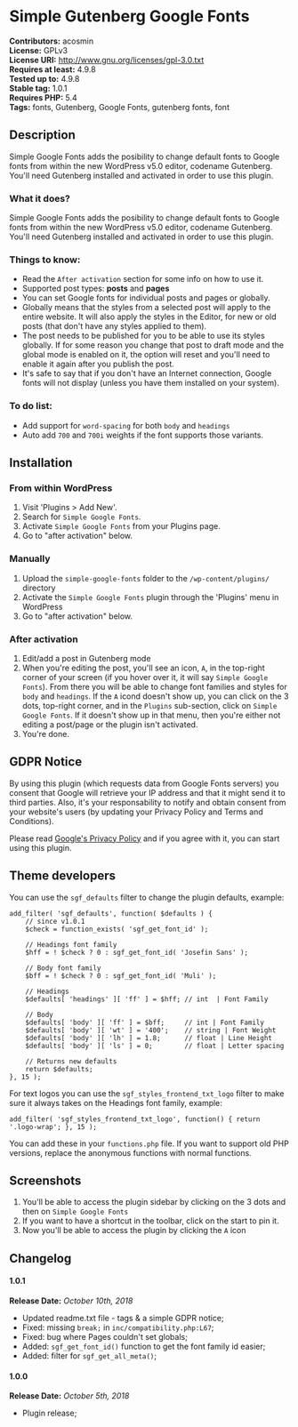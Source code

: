 # Simple Gutenberg Google Fonts
**Contributors:** acosmin  
**License:** GPLv3  
**License URI:** http://www.gnu.org/licenses/gpl-3.0.txt  
**Requires at least:** 4.9.8  
**Tested up to:** 4.9.8  
**Stable tag:** 1.0.1  
**Requires PHP:** 5.4  
**Tags:** fonts, Gutenberg, Google Fonts, gutenberg fonts, font  

## Description
Simple Google Fonts adds the posibility to change default fonts to Google fonts from within the new WordPress v5.0 editor, codename Gutenberg. You'll need Gutenberg installed and activated in order to use this plugin.

### What it does?
Simple Google Fonts adds the posibility to change default fonts to Google fonts from within the new WordPress v5.0 editor, codename Gutenberg. You'll need Gutenberg installed and activated in order to use this plugin.

### Things to know:
* Read the `After activation` section for some info on how to use it.
* Supported post types: **posts** and **pages**
* You can set Google fonts for individual posts and pages or globally.
* Globally means that the styles from a selected post will apply to the entire website. It will also apply the styles in the Editor, for new or old posts (that don't have any styles applied to them).
* The post needs to be published for you to be able to use its styles globally. If for some reason you change that post to draft mode and the global mode is enabled on it, the option will reset and you'll need to enable it again after you publish the post.
* It's safe to say that if you don't have an Internet connection, Google fonts will not display (unless you have them installed on your system).

### To do list:
* Add support for `word-spacing` for both `body` and `headings`
* Auto add `700` and `700i` weights if the font supports those variants.

## Installation ##

### From within WordPress

1. Visit 'Plugins > Add New'.
2. Search for `Simple Google Fonts`.
3. Activate `Simple Google Fonts` from your Plugins page.
4. Go to "after activation" below.

### Manually

1. Upload the `simple-google-fonts` folder to the `/wp-content/plugins/` directory
2. Activate the `Simple Google Fonts` plugin through the 'Plugins' menu in WordPress
3. Go to "after activation" below.

### After activation

1. Edit/add a post in Gutenberg mode
2. When you're editing the post, you'll see an icon, `A`,  in the top-right corner of your screen (if you hover over it, it will say `Simple Google Fonts`). From there you will be able to change font families and styles for `body` and `headings`. If the `A` icond doesn't show up, you can click on the 3 dots, top-right corner, and in the `Plugins` sub-section, click on `Simple Google Fonts`. If it doesn't show up in that menu, then you're either not editing a post/page or the plugin isn't activated.
3. You're done.

## GDPR Notice
By using this plugin (which requests data from Google Fonts servers) you consent that Google will retrieve your IP address and that it might send it to third parties. Also, it's your responsability to notify and obtain consent from your website's users (by updating your Privacy Policy and Terms and Conditions). 

Please read [Google's Privacy Policy](https://policies.google.com/privacy/ "Google Privacy Policy") and if you agree with it, you can start using this plugin.

## Theme developers

You can use the `sgf_defaults` filter to change the plugin defaults, example:
```
add_filter( 'sgf_defaults', function( $defaults ) {
    // since v1.0.1
    $check = function_exists( 'sgf_get_font_id' );

    // Headings font family
    $hff = ! $check ? 0 : sgf_get_font_id( 'Josefin Sans' );

    // Body font family
    $bff = ! $check ? 0 : sgf_get_font_id( 'Muli' );

    // Headings
    $defaults[ 'headings' ][ 'ff' ] = $hff; // int  | Font Family
    
    // Body
    $defaults[ 'body' ][ 'ff' ] = $bff;     // int | Font Family
    $defaults[ 'body' ][ 'wt' ] = '400';    // string | Font Weight
    $defaults[ 'body' ][ 'lh' ] = 1.8;      // float | Line Height
    $defaults[ 'body' ][ 'ls' ] = 0;        // float | Letter spacing
    
    // Returns new defaults
    return $defaults;
}, 15 );
```

For text logos you can use the `sgf_styles_frontend_txt_logo` filter to make sure it always takes on the Headings font family, example:

```add_filter( 'sgf_styles_frontend_txt_logo', function() { return '.logo-wrap'; }, 15 );```

You can add these in your `functions.php` file. If you want to support old PHP versions, replace the anonymous functions with normal functions.

## Screenshots
1. You'll be able to access the plugin sidebar by clicking on the 3 dots and then on `Simple Google Fonts`
2. If you want to have a shortcut in the toolbar, click on the start to pin it.
3. Now you'll be able to access the plugin by clicking the `A` icon

## Changelog

#### 1.0.1
**Release Date:** _October 10th, 2018_

* Updated readme.txt file - tags & a simple GDPR notice;
* Fixed: missing `break;` in `inc/compatibility.php:L67`;
* Fixed: bug where Pages couldn't set globals;
* Added: `sgf_get_font_id()` function to get the font family id easier;
* Added: filter for `sgf_get_all_meta()`;

#### 1.0.0
**Release Date:** _October 5th, 2018_

* Plugin release;